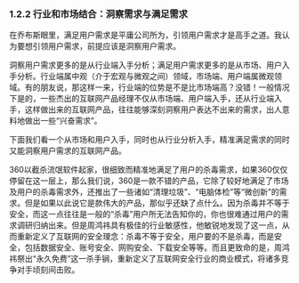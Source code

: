 ### 1.2.2 行业和市场结合：洞察需求与满足需求

在乔布斯眼里，满足用户需求是平庸公司所为，引领用户需求才是高手之道。我认为要想引领用户需求，前提应该是洞察用户需求。

洞察用户需求更多的是从行业端入手分析；满足用户需求更多的是从市场、用户入手分析。行业端属中观（介于宏观与微观之间）领域，市场端、用户端属微观领域。有的朋友说，那这样一来，行业端的位势是不是比市场端高？没错！一般情况下是的，一些杰出的互联网产品经理不仅从市场端、用户端入手，还从行业端入手，这样做出来的互联网产品，往往能够深刻洞察用户表达不出来的需求，出人意料地做出一些“兴奋需求”。

下面我们看一个从市场和用户入手，同时也从行业分析入手，精准满足需求的同时又能洞察用户需求的互联网产品。

360以截杀流氓软件起家，很细致而精准地满足了用户的杀毒需求，如果360仅仅停留在这一层上，那么我们说，360是一款不错的产品，它除了较好地满足了市场及用户的杀毒需求外，还推出了一些诸如“清理垃圾”、“电脑体检”等“微创新”的需求。但是如果以此说它是款伟大的产品，那似乎还缺了点什么。因为杀毒并不等于安全，而这一点往往是一般的“杀毒”用户所无法告知你的，你也很难通过用户的需求调研归纳出来。但是周鸿祎具有极佳的行业敏感性，他敏锐地发现了这一点，从而重新定义了互联网的安全理念：杀毒不等于安全，用户要的不是杀毒，而是安全，包括数据安全、账号安全、网购安全、下载安全等等。而且更致命的是，周鸿祎祭出“永久免费”这一杀手锏，重新定义了互联网安全行业的商业模式，将诸多竞争对手顷刻间击败。
